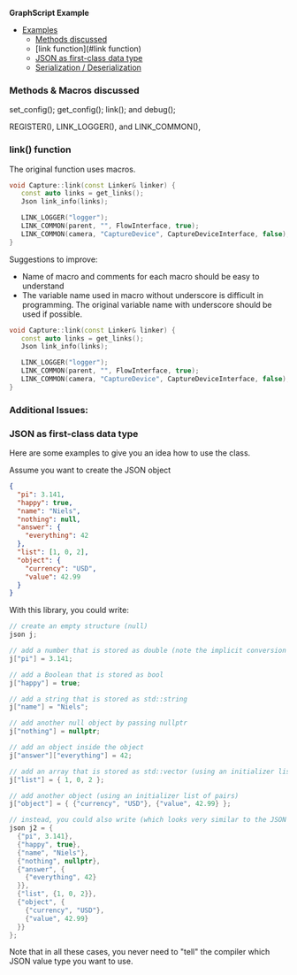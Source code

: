 **GraphScript Example**

- [Examples](#examples)
  - [Methods discussed](#methods-discussed)
  - [link function](#link function)
  - [JSON as first-class data type](#json-as-first-class-data-type)
  - [Serialization / Deserialization](#serialization--deserialization)
  
### Methods & Macros discussed  
  
   set\_config(); get\_config(); link(); and debug();
   
   REGISTER(), LINK\_LOGGER(), and LINK\_COMMON(),
   
   
### link() function 


The original function uses macros.

 
 ```c++
 void Capture::link(const Linker& linker) {
	const auto links = get_links();
	Json link_info(links);

	LINK_LOGGER("logger");
	LINK_COMMON(parent, "", FlowInterface, true); 
	LINK_COMMON(camera, "CaptureDevice", CaptureDeviceInterface, false);
}
 ```
 
Suggestions to improve: 

*  Name of macro and comments for each macro should be easy to understand
*  The variable name used in macro without underscore is difficult in programming. The original variable name with underscore should be used if possible. 


 ```c++
 void Capture::link(const Linker& linker) {
	const auto links = get_links();
	Json link_info(links);

	LINK_LOGGER("logger");
	LINK_COMMON(parent, "", FlowInterface, true); 
	LINK_COMMON(camera, "CaptureDevice", CaptureDeviceInterface, false);
}
 ```
 
### Additional Issues:
 
### JSON as first-class data type

Here are some examples to give you an idea how to use the class.

Assume you want to create the JSON object

```json
{
  "pi": 3.141,
  "happy": true,
  "name": "Niels",
  "nothing": null,
  "answer": {
    "everything": 42
  },
  "list": [1, 0, 2],
  "object": {
    "currency": "USD",
    "value": 42.99
  }
}
```

With this library, you could write:

```cpp
// create an empty structure (null)
json j;

// add a number that is stored as double (note the implicit conversion of j to an object)
j["pi"] = 3.141;

// add a Boolean that is stored as bool
j["happy"] = true;

// add a string that is stored as std::string
j["name"] = "Niels";

// add another null object by passing nullptr
j["nothing"] = nullptr;

// add an object inside the object
j["answer"]["everything"] = 42;

// add an array that is stored as std::vector (using an initializer list)
j["list"] = { 1, 0, 2 };

// add another object (using an initializer list of pairs)
j["object"] = { {"currency", "USD"}, {"value", 42.99} };

// instead, you could also write (which looks very similar to the JSON above)
json j2 = {
  {"pi", 3.141},
  {"happy", true},
  {"name", "Niels"},
  {"nothing", nullptr},
  {"answer", {
    {"everything", 42}
  }},
  {"list", {1, 0, 2}},
  {"object", {
    {"currency", "USD"},
    {"value", 42.99}
  }}
};
```

Note that in all these cases, you never need to "tell" the compiler which JSON value type you want to use.